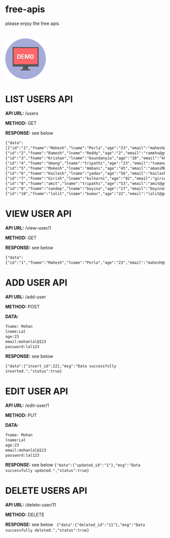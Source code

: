 # free-apis
please enjoy the free apis

# [![APIs Demo](https://github.com/maheshp212/free-apis/blob/master/demo.png "APIs Demo")](http://api.qshore.com/)

# LIST USERS API
**API URL:**   /users

**METHOD:** GET

**RESPONSE:** see below
```
{"data":[{"id":"1","fname":"Mahesh","lname":"Perla","age":"23","email":"mahesh@gmail.com","password":"mahesh213"},{"id":"2","fname":"Ramesh","lname":"Reddy","age":"2","email":"ramehs@gmail.com","password":"ramehs143"},{"id":"3","fname":"Krishan","lname":"koundanyia","age":"20","email":"kkr@gmail.com","password":"kk3213"},{"id":"4","fname":"Umang","lname":"tripathi","age":"23","email":"tumang@gmail.com","password":"tumang3613"},{"id":"5","fname":"Mukesh","lname":"Ambani","age":"45","email":"amaniM@gmail.com","password":"amaniM213"},{"id":"6","fname":"Kailesh","lname":"yadav","age":"56","email":"kailash@gmail.com","password":"kailash@#"},{"id":"7","fname":"Girish","lname":"kulkarni","age":"92","email":"giriesh@gmail.com","password":"kulkarni098"},{"id":"8","fname":"amit","lname":"tripathi","age":"53","email":"amit@gmail.com","password":"amit12"},{"id":"9","fname":"sandep","lname":"boyina","age":"17","email":"boyinaS@gmail.com","password":"bbbs9643"},{"id":"10","fname":"lalit","lname":"kumar","age":"22","email":"lalit@gmail.com","password":"lalit45"}],"msg":"","status":true}
```

# VIEW USER API
**API URL:**   /view-user/1

**METHOD:** GET

**RESPONSE:** see below
```
{"data":{"id":"1","fname":"Mahesh","lname":"Perla","age":"23","email":"mahesh@gmail.com","password":"mahesh213"},"msg":"","status":true}
```


# ADD USER API
**API URL:**   /add-user

**METHOD:** POST

**DATA:**

```
fname: Mohan
lname:Lal
age:23
email:mohanlal@123
password:lal123
```
**RESPONSE:** see below
```
{"data":{"insert_id":22},"msg":"Data successfully inserted.","status":true}
```

# EDIT USER API
**API URL:**   /edit-user/1

**METHOD:** PUT

**DATA:**
```
fname: Mohan
lname:Lal
age:23
email:mohanlal@123
password:lal123
```
**RESPONSE:** see below
``` {"data":{"updated_id":"1"},"msg":"Data successfully updated.","status":true} ```

# DELETE USERS API
**API URL:**   /delete-user/11

**METHOD:** DELETE

**RESPONSE:** see below
``` {"data":{"deleted_id":"11"},"msg":"Data successfully deleted.","status":true}```


